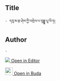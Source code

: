 ## Title
	- དབུ་མ་རྩ་ཤེས་ཀྱི་འགྲེལ་པ་བུདྡྷ་པཱ་ལི་ཏ།

## Author
	- 



[<img src="https://img.icons8.com/color/25/000000/edit-property.png"> Open in Editor](http://editor.openpecha.org/P004555)

[<img width="25" src="https://library.bdrc.io/icons/BUDA-small.svg"> Open in Buda](https://library.bdrc.io/show/bdr:IE0OPP004555)

